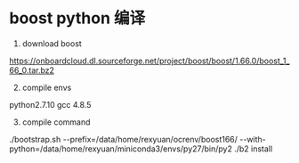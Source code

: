 
# boost python 编译
1. download boost


https://onboardcloud.dl.sourceforge.net/project/boost/boost/1.66.0/boost_1_66_0.tar.bz2

2. compile envs


python2.7.10 gcc 4.8.5

3. compile command


./bootstrap.sh --prefix=/data/home/rexyuan/ocrenv/boost166/ --with-python=/data/home/rexyuan/miniconda3/envs/py27/bin/py2
./b2 install



